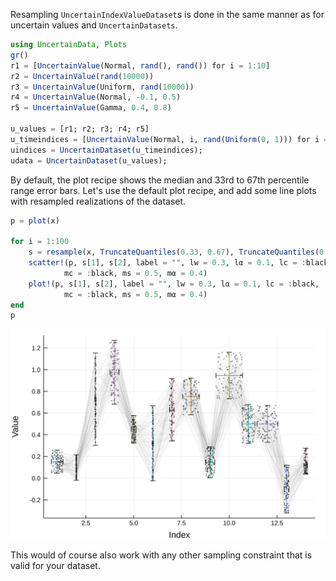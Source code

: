 Resampling `UncertainIndexValueDataset`s is done in the same manner as for uncertain 
values and `UncertainDatasets`.

```julia 
using UncertainData, Plots 
gr()
r1 = [UncertainValue(Normal, rand(), rand()) for i = 1:10]
r2 = UncertainValue(rand(10000))
r3 = UncertainValue(Uniform, rand(10000))
r4 = UncertainValue(Normal, -0.1, 0.5)
r5 = UncertainValue(Gamma, 0.4, 0.8)

u_values = [r1; r2; r3; r4; r5]
u_timeindices = [UncertainValue(Normal, i, rand(Uniform(0, 1))) for i = 1:length(u_values)]
uindices = UncertainDataset(u_timeindices);
udata = UncertainDataset(u_values);
```

By default, the plot recipe shows the median and 33rd to 67th percentile range error bars. 
Let's use the default plot recipe, and add some line plots with resampled realizations 
of the dataset. 

```julia 
p = plot(x) 

for i = 1:100
    s = resample(x, TruncateQuantiles(0.33, 0.67), TruncateQuantiles(0.33, 0.67))
    scatter!(p, s[1], s[2], label = "", lw = 0.3, lα = 0.1, lc = :black,
            mc = :black, ms = 0.5, mα = 0.4)
    plot!(p, s[1], s[2], label = "", lw = 0.3, lα = 0.1, lc = :black,
            mc = :black, ms = 0.5, mα = 0.4)
end
p
```

![](resample_uncertainindexvalue_dataset_default_withlines.svg)

This would of course also work with any other sampling constraint that is valid for your 
dataset.
